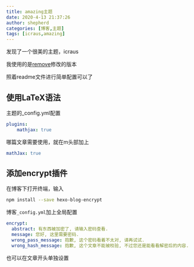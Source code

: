 ```yaml
---
title: amazing主题
date: 2020-4-13 21:37:26
author: shepherd
categories: [博客,主题]
tags: [icraus,amazing]
---
```


发现了一个很美的主题，icraus

<!-- more -->

我使用的是[remove](https://github.com/removeif/hexo-theme-amazing)修改的版本

照着readme文件进行简单配置可以了

## 使用LaTeX语法

主题的_config.yml配置

```yaml
plugins:
	mathjax: true
```

哪篇文章需要使用，就在m头部加上

```yaml
mathJax: true
```

## 添加encrypt插件

在博客下打开终端，输入

```bash
npm install --save hexo-blog-encrypt
```

博客`_config.yml`加上全局配置

```yaml
encrypt: 
  abstract: 有东西被加密了, 请输入密码查看.
  message: 您好, 这里需要密码.
  wrong_pass_message: 抱歉, 这个密码看着不太对, 请再试试.
  wrong_hash_message: 抱歉, 这个文章不能被校验, 不过您还是能看看解密后的内容.
```

也可以在文章开头单独设置